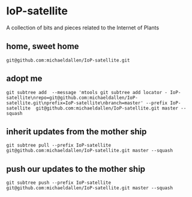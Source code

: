 # IoP-satellite
A collection of bits and pieces related to the Internet of Plants

## home, sweet home

    git@github.com:michaeldallen/IoP-satellite.git


## adopt me

    git subtree add  --message 'mtools git subtree add locator - IoP-satellite\nrepo=git@github.com:michaeldallen/IoP-satellite.git\nprefix=IoP-satellite\nbranch=master' --prefix IoP-satellite  git@github.com:michaeldallen/IoP-satellite.git master --squash


## inherit updates from the mother ship

    git subtree pull --prefix IoP-satellite git@github.com:michaeldallen/IoP-satellite.git master --squash


## push our updates to the mother ship

    git subtree push --prefix IoP-satellite git@github.com:michaeldallen/IoP-satellite.git master --squash

